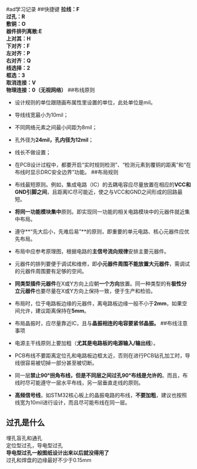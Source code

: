 
#ad学习记录
##快捷键
**拉线：F<br>
过孔：R<br>
敷铜：O<br>
器件排列离散:E<br>
上对其：H  
下对齐：F  
左对齐：P  
右对齐：Q  
线选择：2   
框选：3  
取消连接：V  
物理连接：0（无视网络）** 
##布线原则
* 设计规则的单位跟随画布属性里设置的单位，此处单位是mil。  
* 导线线宽最小为10mil；  
* 不同网络元素之间最小间距为8mil；  
* 孔外径为**24mil，孔内径为12mil**；  
* 线长不做设置；  
* 在PCB设计过程中，都要开启“实时规则检测”、“检测元素到覆铜的距离”和“在布线时显示DRC安全边界”功能。
##布局规则  
* 布线最短原则。例如，集成电路（IC）的去耦电容应尽量放置在相应的**VCC和GND引脚之间**，且距离IC尽可能近，使之与VCC和GND之间形成的回路最短。

* **将同一功能模块集中**原则。即实现同一功能的相关电路模块中的元器件就近集中布局。

* 遵守**“先大后小，先难后易”**的原则，即重要的单元电路、核心元器件应优先布局。

* 布局中应参考原理图，根据电路的**主信号流向规律**安排主要元器件。

* 元器件的排列要便于调试和维修，即**小元器件周围不能放置大元器件**，需调试的元器件周围要有足够的空间。

* **同类型插件元器件**在X或Y方向上应朝**一个方向**放置。同一种类型的有**极性分立元器件**也要尽量在X或Y方向上保持一致，便于生产和检验。

* 布局时，位于电路板边缘的元器件，离电路板边缘一般不小于**2mm**，如果空间允许，建议距离保持在**5mm**。

* 布局晶振时，应尽量靠近IC，且与**晶振相连的电容要紧邻晶振。**
##布线注意事项


- 电源主干线原则上要加粗（**尤其是电路板的电源输入/输出线**）。



- PCB布线不要距离定位孔和电路板边框太近，否则在进行PCB钻孔加工时，导线很容易被切掉一部分甚至被切断。



- 同一层**禁止90°拐角布线，但是不同层之间过孔90°布线是允许的**。而且，布线时尽可能遵守一层水平布线，另一层垂直走线的原则。


- **高频信号线**，如STM32核心板上的晶振电路的布线，**不要加粗**，建议也按照线宽为10mil进行设计，而且尽可能布线在同一层。
 
## 过孔是什么 ##
埋孔盲孔和通孔  
定位型过孔，导电型过孔  
**导电型过孔一般图纸设计出来以后就没得用了**  
过孔和焊盘的边缘最好不少于0.15mm

   
